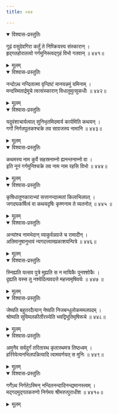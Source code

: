 ```yaml
---
title: ०४४

---
```

<div class="audioEmbed"  caption="सीतालक्ष्मी-वाचनम्" src="https://archive.org/download/nArAyaNIyam-shlokawise-audio/044/044_01.mp3"></div>
<details open><summary>विश्वास-प्रस्तुतिः</summary>

गूढं वसुदेवगिरा कर्तुं ते निष्क्रियस्य संस्कारान् ।  
हृद्गतहोरातत्वो गर्गमुनिस्त्वद्गृहं विभो गतवान् ॥ ४४१॥
</details>
<details><summary>मूलम्</summary>

गूढं वसुदेवगिरा कर्तुं ते निष्क्रियस्य संस्कारान् ।  
हृद्गतहोरातत्वो गर्गमुनिस्त्वद्गृहं विभो गतवान् ॥ ४४१॥
</details>



<div class="audioEmbed"  caption="सीतालक्ष्मी-वाचनम्" src="https://archive.org/download/nArAyaNIyam-shlokawise-audio/044/044_02.mp3"></div>
<details open><summary>विश्वास-प्रस्तुतिः</summary>

नन्दोऽथ नन्दितात्मा वृन्दिष्टं मानयन्नमुं यमिनाम् ।  
मन्दस्मितार्द्रमूचे त्वत्संस्कारान् विधातुमुत्सुकधीः ॥ ४४२॥
</details>
<details><summary>मूलम्</summary>

नन्दोऽथ नन्दितात्मा वृन्दिष्टं मानयन्नमुं यमिनाम् ।  
मन्दस्मितार्द्रमूचे त्वत्संस्कारान् विधातुमुत्सुकधीः ॥ ४४२॥
</details>



<div class="audioEmbed"  caption="सीतालक्ष्मी-वाचनम्" src="https://archive.org/download/nArAyaNIyam-shlokawise-audio/044/044_03.mp3"></div>
<details open><summary>विश्वास-प्रस्तुतिः</summary>

यदुवंशाचार्यत्वात् सुनिभृतमिदमार्य कार्यमिति कथयन् ।  
गर्गो निर्गतपुलकश्चक्रे तव साग्रजस्य नामानि ॥ ४४३॥
</details>
<details><summary>मूलम्</summary>

यदुवंशाचार्यत्वात् सुनिभृतमिदमार्य कार्यमिति कथयन् ।  
गर्गो निर्गतपुलकश्चक्रे तव साग्रजस्य नामानि ॥ ४४३॥
</details>



<div class="audioEmbed"  caption="सीतालक्ष्मी-वाचनम्" src="https://archive.org/download/nArAyaNIyam-shlokawise-audio/044/044_04.mp3"></div>
<details open><summary>विश्वास-प्रस्तुतिः</summary>

कथमस्य नाम कुर्वे सहस्रनाम्नो ह्यनन्तनाम्नो वा ।  
इति नूनं गर्गमुनिश्चक्रे तव नाम नाम रहसि विभो ॥ ४४४॥
</details>
<details><summary>मूलम्</summary>

कथमस्य नाम कुर्वे सहस्रनाम्नो ह्यनन्तनाम्नो वा ।  
इति नूनं गर्गमुनिश्चक्रे तव नाम नाम रहसि विभो ॥ ४४४॥
</details>



<div class="audioEmbed"  caption="सीतालक्ष्मी-वाचनम्" src="https://archive.org/download/nArAyaNIyam-shlokawise-audio/044/044_05.mp3"></div>
<details open><summary>विश्वास-प्रस्तुतिः</summary>

कृषिधातुणकाराभ्यां सत्तानन्दात्मतां किलाभिलपत् ।  
जगदघकर्षित्वं वा कथयदृषिः कृष्णनाम ते व्यतनोत् ॥ ४४५ ॥
</details>
<details><summary>मूलम्</summary>

कृषिधातुणकाराभ्यां सत्तानन्दात्मतां किलाभिलपत् ।  
जगदघकर्षित्वं वा कथयदृषिः कृष्णनाम ते व्यतनोत् ॥ ४४५ ॥
</details>



<div class="audioEmbed"  caption="सीतालक्ष्मी-वाचनम्" src="https://archive.org/download/nArAyaNIyam-shlokawise-audio/044/044_06.mp3"></div>
<details open><summary>विश्वास-प्रस्तुतिः</summary>

अन्यांश्च नामभेदान् व्याकुर्वन्नग्रजे च रामादीन् ।  
अतिमानुषानुभावं न्यगदत्त्वामप्रकाशयन्पित्रे ॥ ४४६॥
</details>
<details><summary>मूलम्</summary>

अन्यांश्च नामभेदान् व्याकुर्वन्नग्रजे च रामादीन् ।  
अतिमानुषानुभावं न्यगदत्त्वामप्रकाशयन्पित्रे ॥ ४४६॥
</details>



<div class="audioEmbed"  caption="सीतालक्ष्मी-वाचनम्" src="https://archive.org/download/nArAyaNIyam-shlokawise-audio/044/044_07.mp3"></div>
<details open><summary>विश्वास-प्रस्तुतिः</summary>

स्निह्यति यत्सव पुत्रे मुह्यति स न मायिकैः पुनश्शोकैः ।  
दृह्यति यस्स तु नश्येदित्यवदत्ते महत्त्वमृषिवर्यः ॥ ४४७ ॥
</details>
<details><summary>मूलम्</summary>

स्निह्यति यत्सव पुत्रे मुह्यति स न मायिकैः पुनश्शोकैः ।  
दृह्यति यस्स तु नश्येदित्यवदत्ते महत्त्वमृषिवर्यः ॥ ४४७ ॥
</details>



<div class="audioEmbed"  caption="सीतालक्ष्मी-वाचनम्" src="https://archive.org/download/nArAyaNIyam-shlokawise-audio/044/044_08.mp3"></div>
<details open><summary>विश्वास-प्रस्तुतिः</summary>

जेष्यति बहुतरदैत्यान् नेष्यति निजबन्धुलोकममलपदम् ।  
श्रोष्यति सुविमलकीर्तीरस्येति भवद्विभूतिमृषिरूचे ॥ ४४८॥
</details>
<details><summary>मूलम्</summary>

जेष्यति बहुतरदैत्यान् नेष्यति निजबन्धुलोकममलपदम् ।  
श्रोष्यति सुविमलकीर्तीरस्येति भवद्विभूतिमृषिरूचे ॥ ४४८॥
</details>



<div class="audioEmbed"  caption="सीतालक्ष्मी-वाचनम्" src="https://archive.org/download/nArAyaNIyam-shlokawise-audio/044/044_09.mp3"></div>
<details open><summary>विश्वास-प्रस्तुतिः</summary>

अमुनैव सर्वदुर्गं तरितास्थ कृतास्थमत्र तिष्ठध्वम् ।  
हरिरेवेत्यनभिलपन्नित्यादि त्वामवर्णयत् स मुनिः ॥ ४४९॥
</details>
<details><summary>मूलम्</summary>

अमुनैव सर्वदुर्गं तरितास्थ कृतास्थमत्र तिष्ठध्वम् ।  
हरिरेवेत्यनभिलपन्नित्यादि त्वामवर्णयत् स मुनिः ॥ ४४९॥
</details>



<div class="audioEmbed"  caption="सीतालक्ष्मी-वाचनम्" src="https://archive.org/download/nArAyaNIyam-shlokawise-audio/044/044_10.mp3"></div>
<details open><summary>विश्वास-प्रस्तुतिः</summary>

गर्गेऽथ निर्गतेऽस्मिन् नन्दितनन्दादिनन्द्यमानस्त्वम् ।  
मद्गदमुद्गतकरुणो निर्गमय श्रीमरुत्पुराधीश ॥ ४४१०॥
</details>
<details><summary>मूलम्</summary>

गर्गेऽथ निर्गतेऽस्मिन् नन्दितनन्दादिनन्द्यमानस्त्वम् ।  
मद्गदमुद्गतकरुणो निर्गमय श्रीमरुत्पुराधीश ॥ ४४१०॥
</details>

